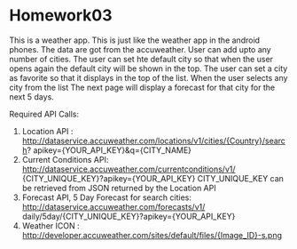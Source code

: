# Homework03
This is a weather app. This is just like the weather app in the android phones. The data are got from the accuweather.
User can add upto any number of cities. The user can set hte default city so that when the user opens again the default city will be shown in the top. The user can set a city as favorite so that it displays in the top of the list. When the user selects any city from the list The next page will display a forecast for that city for the next 5 days.

Required API Calls:
1. Location API : http://dataservice.accuweather.com/locations/v1/cities/{Country}/search?
apikey={YOUR_API_KEY}&q={CITY_NAME}
2. Current Conditions API: http://dataservice.accuweather.com/currentconditions/v1/
{CITY_UNIQUE_KEY}?apikey={YOUR_API_KEY}
 CITY_UNIQUE_KEY can be retrieved from JSON returned by the Location API
3. Forecast API, 5 Day Forecast for search cities: http://dataservice.accuweather.com/forecasts/v1/
daily/5day/{CITY_UNIQUE_KEY}?apikey={YOUR_API_KEY}
4. Weather ICON : http://developer.accuweather.com/sites/default/files/{Image_ID}-s.png

